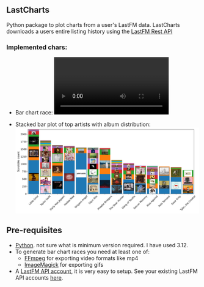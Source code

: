 ## LastCharts

Python package to plot charts from a user's LastFM data. LastCharts downloads a users entire listing history using the [LastFM Rest API](https://www.last.fm/api/rest)

### Implemented chars:
- Bar chart race:
![bcr](./figures/Example_BCR_artists.mp4)

- Stacked bar plot of top artists with album distribution:
![bcr](./figures/Example_topArtists_stackedbars.jpg)

## Pre-requisites

- [Python](https://www.python.org/). not sure what is minimum version required. I have used 3.12. 
- To generate bar chart races you need at least one of:
    - [FFmpeg](https://ffmpeg.org/) for exporting video formats like mp4
    - [ImageMagick](https://imagemagick.org/index.php) for exporting gifs
- A [LastFM API account](https://www.last.fm/api/account/create), it is very easy to setup. See your existing LastFM API accounts [here](https://www.last.fm/api/accounts).